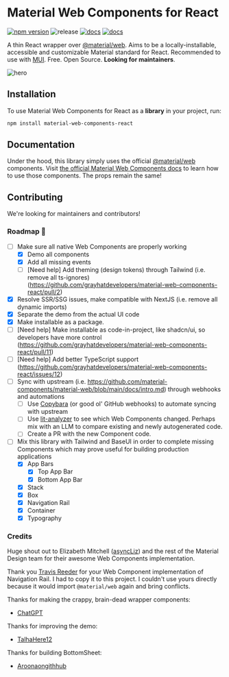 # Material Web Components for React

[![npm version](https://badge.fury.io/js/material-web-components-react.svg)](https://www.npmjs.com/package/material-web-components-react)
![release](https://img.shields.io/badge/release-beta-blue)
[![docs](https://img.shields.io/badge/read%20the%20docs-8A2BE2)](https://material-web.dev)
[![docs](https://img.shields.io/badge/live%20demo-FFA500)](https://material-web-components-react.grayhat.studio)

A thin React wrapper over [@material/web](https://github.com/material-components/material-web/). Aims to be a locally-installable, accessible and customizable Material standard for React. Recommended to use with [MUI](https://mui.com/). Free. Open Source. **Looking for maintainers**.

![hero](https://material-web-components-react.grayhat.studio/opengraph-image.jpg)

## Installation

To use Material Web Components for React as a **library** in your project, run:

```sh
npm install material-web-components-react
```

## Documentation

Under the hood, this library simply uses the official [@material/web](https://github.com/material-components/material-web/) components. Visit [the official Material Web Components docs](https://github.com/material-components/material-web/blob/main/docs/intro.md) to learn how to use those components. The props remain the same!

## Contributing

We're looking for maintainers and contributors!

### Roadmap 🚀

- [ ] Make sure all native Web Components are properly working
  - [x] Demo all components
  - [x] Add all missing events
  - [ ] [Need help] Add theming (design tokens) through Tailwind (i.e. remove all ts-ignores) (https://github.com/grayhatdevelopers/material-web-components-react/pull/2)
- [x] Resolve SSR/SSG issues, make compatible with NextJS (i.e. remove all dynamic imports)
- [x] Separate the demo from the actual UI code
- [x] Make installable as a package.
- [ ] [Need help] Make installable as code-in-project, like shadcn/ui, so developers have more control (https://github.com/grayhatdevelopers/material-web-components-react/pull/11)
- [ ] [Need help] Add better TypeScript support (https://github.com/grayhatdevelopers/material-web-components-react/issues/12)
- [ ] Sync with upstream (i.e. https://github.com/material-components/material-web/blob/main/docs/intro.md) through webhooks and automations
  - [ ] Use [Copybara](https://github.com/google/copybara) (or good ol' GitHub webhooks) to automate syncing with upstream
  - [ ] Use [lit-analyzer](https://www.npmjs.com/package/lit-analyzer) to see which Web Components changed. Perhaps mix with an LLM to compare existing and newly autogenerated code.
  - [ ] Create a PR with the new Component code.
- [ ] Mix this library with Tailwind and BaseUI in order to complete missing Components which may prove useful for building production applications
  - [x] App Bars
    - [x] Top App Bar
    - [x] Bottom App Bar
  - [x] Stack
  - [x] Box
  - [x] Navigation Rail
  - [x] Container
  - [x] Typography

### Credits

Huge shout out to Elizabeth Mitchell ([asyncLiz](https://github.com/asyncliz/)) and the rest of the Material Design team for their awesome Web Components implementation.

Thank you [Travis Reeder](https://github.com/treeder) for your Web Component implementation of Navigation Rail. I had to copy it to this project. I couldn't use yours directly because it would import `@material/web` again and bring conflicts.

Thanks for making the crappy, brain-dead wrapper components:

- [ChatGPT](https://chatgpt.com/share/574a9601-8927-4992-884e-16c58f24a982)

Thanks for improving the demo:

- [TalhaHere12](https://github.com/TalhaHere12)

Thanks for building BottomSheet:

- [Aroonaongithhub](https://github.com/Aroonaongithhub/)
